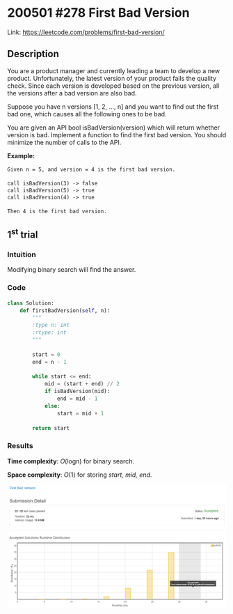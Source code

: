 # 200501 #278 First Bad Version
Link: https://leetcode.com/problems/first-bad-version/

## Description
You are a product manager and currently leading a team to develop a new product. Unfortunately, the latest version of your product fails the quality check. Since each version is developed based on the previous version, all the versions after a bad version are also bad.

Suppose you have n versions [1, 2, ..., n] and you want to find out the first bad one, which causes all the following ones to be bad.

You are given an API bool isBadVersion(version) which will return whether version is bad. Implement a function to find the first bad version. You should minimize the number of calls to the API.

**Example:**

    Given n = 5, and version = 4 is the first bad version.

    call isBadVersion(3) -> false
    call isBadVersion(5) -> true
    call isBadVersion(4) -> true

    Then 4 is the first bad version. 


## 1<sup>st</sup> trial

### Intuition
Modifying binary search will find the answer.

### Code
```python
class Solution:
    def firstBadVersion(self, n):
        """
        :type n: int
        :rtype: int
        """
        
        start = 0
        end = n - 1
        
        while start <= end:
            mid = (start + end) // 2
            if isBadVersion(mid):
                end = mid - 1
            else:
                start = mid + 1
                
        return start
```

### Results
**Time complexity**: *O*(logn) for binary search.

**Space complexity**: *O*(1) for storing *start, mid, end*.

![1st trial](https://github.com/minyookim/DailyCoding/blob/master/200501%20%23278%20First%20Bad%20Version/1st%20trial.png)
